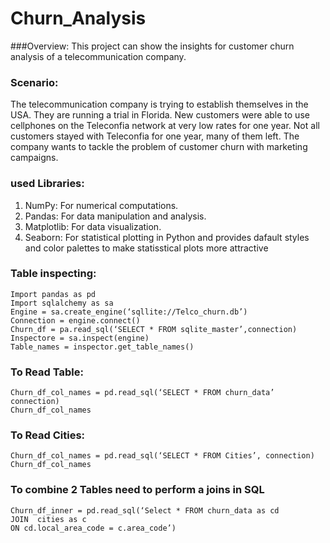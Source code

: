 # Churn_Analysis
###Overview:
This project can show the insights for customer churn analysis of a telecommunication company.
### Scenario:
The telecommunication company is trying to establish themselves in the USA. They are running a trial in Florida. New customers were able to use cellphones on the Teleconfia network at very low rates for one year. Not all customers stayed with Teleconfia for one year, many of them left. The company wants to tackle the problem of customer churn with marketing campaigns.
### used Libraries:
1. NumPy: For numerical computations.
2. Pandas: For data manipulation and analysis.
3. Matplotlib: For data visualization.
4. Seaborn: For statistical plotting in Python and provides dafault styles and color palettes to make statisstical plots more attractive

### Table inspecting:
```
Import pandas as pd
Import sqlalchemy as sa
Engine = sa.create_engine(‘sqllite://Telco_churn.db’)
Connection = engine.connect()
Churn_df = pa.read_sql(‘SELECT * FROM sqlite_master’,connection)
Inspectore = sa.inspect(engine)
Table_names = inspector.get_table_names()
```
### To Read Table:
```
Churn_df_col_names = pd.read_sql(‘SELECT * FROM churn_data’ connection)
Churn_df_col_names
```
### To Read Cities:
```
Churn_df_col_names = pd.read_sql(‘SELECT * FROM Cities’, connection)
Churn_df_col_names
```
### To combine 2 Tables need to perform a joins in SQL
```
Churn_df_inner = pd.read_sql(‘Select * FROM churn_data as cd
JOIN  cities as c
ON cd.local_area_code = c.area_code’)
```



